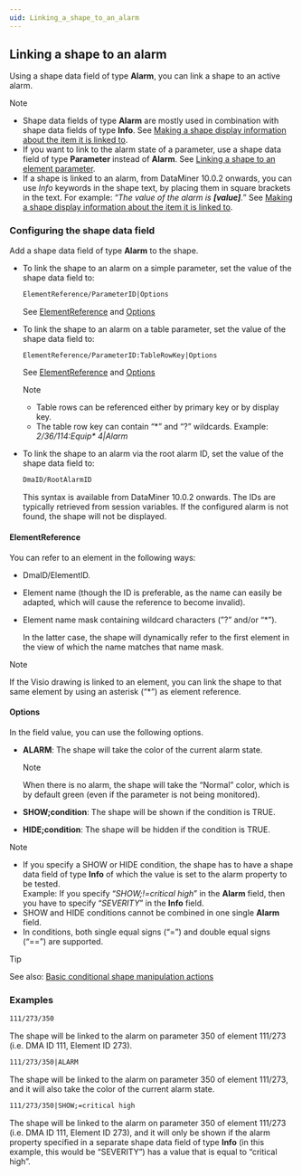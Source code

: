 ```yaml
---
uid: Linking_a_shape_to_an_alarm
---
```


## Linking a shape to an alarm

Using a shape data field of type **Alarm**, you can link a shape to an active alarm.

> [!NOTE]
> - Shape data fields of type **Alarm** are mostly used in combination with shape data fields of type **Info**. See [Making a shape display information about the item it is linked to](xref:Making_a_shape_display_information_about_the_item_it_is_linked_to).
> - If you want to link to the alarm state of a parameter, use a shape data field of type **Parameter** instead of **Alarm**. See [Linking a shape to an element parameter](xref:Linking_a_shape_to_an_element_parameter).
> - If a shape is linked to an alarm, from DataMiner 10.0.2 onwards, you can use *Info* keywords in the shape text, by placing them in square brackets in the text. For example: “*The value of the alarm is **\[value\]**.*” See [Making a shape display information about the item it is linked to](xref:Making_a_shape_display_information_about_the_item_it_is_linked_to).

### Configuring the shape data field

Add a shape data field of type **Alarm** to the shape.

- To link the shape to an alarm on a simple parameter, set the value of the shape data field to:

    ```txt
    ElementReference/ParameterID|Options
    ```

    See [ElementReference](#elementreference) and [Options](#options)

- To link the shape to an alarm on a table parameter, set the value of the shape data field to:

    ```txt
    ElementReference/ParameterID:TableRowKey|Options
    ```

    See [ElementReference](#elementreference) and [Options](#options)

    > [!NOTE]
    > - Table rows can be referenced either by primary key or by display key.
    > - The table row key can contain “\*” and “?” wildcards. Example: *2/36/114:Equip\* 4\|Alarm*

- To link the shape to an alarm via the root alarm ID, set the value of the shape data field to:

    ```txt
    DmaID/RootAlarmID
    ```

    This syntax is available from DataMiner 10.0.2 onwards. The IDs are typically retrieved from session variables. If the configured alarm is not found, the shape will not be displayed.

#### ElementReference

You can refer to an element in the following ways:

- DmaID/ElementID.

- Element name (though the ID is preferable, as the name can easily be adapted, which will cause the reference to become invalid).

- Element name mask containing wildcard characters (”?” and/or “\*”).

    In the latter case, the shape will dynamically refer to the first element in the view of which the name matches that name mask.

> [!NOTE]
> If the Visio drawing is linked to an element, you can link the shape to that same element by using an asterisk (“\*”) as element reference.

#### Options

In the field value, you can use the following options.

- **ALARM**: The shape will take the color of the current alarm state.

    > [!NOTE]
    > When there is no alarm, the shape will take the “Normal” color, which is by default green (even if the parameter is not being monitored).

- **SHOW;condition**: The shape will be shown if the condition is TRUE.

- **HIDE;condition**: The shape will be hidden if the condition is TRUE.

> [!NOTE]
> - If you specify a SHOW or HIDE condition, the shape has to have a shape data field of type **Info** of which the value is set to the alarm property to be tested.<br>Example: If you specify “*SHOW;!=critical high*” in the **Alarm** field, then you have to specify “*SEVERITY*” in the **Info** field.
> - SHOW and HIDE conditions cannot be combined in one single **Alarm** field.
> - In conditions, both single equal signs (“=”) and double equal signs (“==”) are supported.

> [!TIP]
> See also:
> [Basic conditional shape manipulation actions](xref:Basic_conditional_shape_manipulation_actions)

### Examples

```txt
111/273/350
```

The shape will be linked to the alarm on parameter 350 of element 111/273 (i.e. DMA ID 111, Element ID 273).

```txt
111/273/350|ALARM
```

The shape will be linked to the alarm on parameter 350 of element 111/273, and it will also take the color of the current alarm state.

```txt
111/273/350|SHOW;=critical high
```

The shape will be linked to the alarm on parameter 350 of element 111/273 (i.e. DMA ID 111, Element ID 273), and it will only be shown if the alarm property specified in a separate shape data field of type **Info** (in this example, this would be “SEVERITY”) has a value that is equal to “critical high”.
